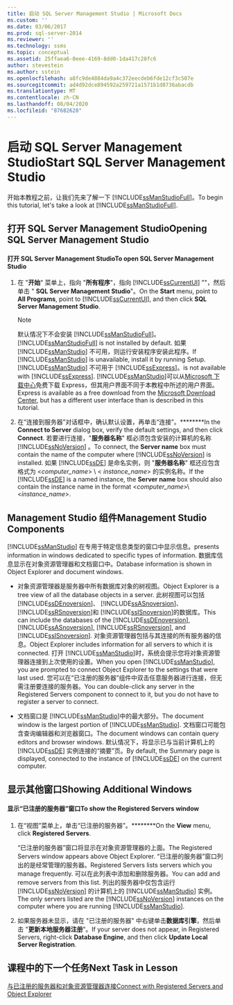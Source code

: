 ```yaml
---
title: 启动 SQL Server Management Studio | Microsoft Docs
ms.custom: ''
ms.date: 03/06/2017
ms.prod: sql-server-2014
ms.reviewer: ''
ms.technology: ssms
ms.topic: conceptual
ms.assetid: 25ffaea6-0eee-4169-8dd0-1da417c28fc6
author: stevestein
ms.author: sstein
ms.openlocfilehash: a8fc9de4884da9a4c372eecdeb6fde12cf3c507e
ms.sourcegitcommit: ad4d92dce894592a259721a1571b1d8736abacdb
ms.translationtype: MT
ms.contentlocale: zh-CN
ms.lasthandoff: 08/04/2020
ms.locfileid: "87682628"
---
```

# <a name="start-sql-server-management-studio"></a><span data-ttu-id="3c832-102">启动 SQL Server Management Studio</span><span class="sxs-lookup"><span data-stu-id="3c832-102">Start SQL Server Management Studio</span></span>
  <span data-ttu-id="3c832-103">开始本教程之前，让我们先来了解一下 [!INCLUDE[ssManStudioFull](../../includes/ssmanstudiofull-md.md)]。</span><span class="sxs-lookup"><span data-stu-id="3c832-103">To begin this tutorial, let's take a look at [!INCLUDE[ssManStudioFull](../../includes/ssmanstudiofull-md.md)].</span></span>  
  
## <a name="opening-sql-server-management-studio"></a><span data-ttu-id="3c832-104">打开 SQL Server Management Studio</span><span class="sxs-lookup"><span data-stu-id="3c832-104">Opening SQL Server Management Studio</span></span>  
  
#### <a name="to-open-sql-server-management-studio"></a><span data-ttu-id="3c832-105">打开 SQL Server Management Studio</span><span class="sxs-lookup"><span data-stu-id="3c832-105">To open SQL Server Management Studio</span></span>  
  
1.  <span data-ttu-id="3c832-106">在 "**开始**" 菜单上，指向 "**所有程序**"，指向 [!INCLUDE[ssCurrentUI](../../includes/sscurrentui-md.md)] ""，然后单击 " **SQL Server Management Studio**"。</span><span class="sxs-lookup"><span data-stu-id="3c832-106">On the **Start** menu, point to **All Programs**, point to [!INCLUDE[ssCurrentUI](../../includes/sscurrentui-md.md)], and then click **SQL Server Management Studio**.</span></span>  
  
    > [!NOTE]  
    >  <span data-ttu-id="3c832-107">默认情况下不会安装 [!INCLUDE[ssManStudioFull](../../includes/ssmanstudiofull-md.md)]。</span><span class="sxs-lookup"><span data-stu-id="3c832-107">[!INCLUDE[ssManStudioFull](../../includes/ssmanstudiofull-md.md)] is not installed by default.</span></span> <span data-ttu-id="3c832-108">如果 [!INCLUDE[ssManStudio](../../includes/ssmanstudio-md.md)] 不可用，则运行安装程序安装此程序。</span><span class="sxs-lookup"><span data-stu-id="3c832-108">If [!INCLUDE[ssManStudio](../../includes/ssmanstudio-md.md)] is unavailable, install it by running Setup.</span></span> [!INCLUDE[ssManStudio](../../includes/ssmanstudio-md.md)] <span data-ttu-id="3c832-109">不可用于 [!INCLUDE[ssExpress](../../includes/ssexpress-md.md)]。</span><span class="sxs-lookup"><span data-stu-id="3c832-109">is not available with [!INCLUDE[ssExpress](../../includes/ssexpress-md.md)].</span></span> [!INCLUDE[ssManStudio](../../includes/ssmanstudio-md.md)]<span data-ttu-id="3c832-110">可以从[Microsoft 下载中心](https://www.microsoft.com/download/details.aspx?id=14630)免费下载 Express，但其用户界面不同于本教程中所述的用户界面。</span><span class="sxs-lookup"><span data-stu-id="3c832-110">Express is available as a free download from the [Microsoft Download Center](https://www.microsoft.com/download/details.aspx?id=14630), but has a different user interface than is described in this tutorial.</span></span>  
  
2.  <span data-ttu-id="3c832-111">在“连接到服务器”对话框中，确认默认设置，再单击“连接”。\*\*\*\*\*\*\*\*</span><span class="sxs-lookup"><span data-stu-id="3c832-111">In the **Connect to Server** dialog box, verify the default settings, and then click **Connect**.</span></span> <span data-ttu-id="3c832-112">若要进行连接，"**服务器名称**" 框必须包含安装的计算机的名称 [!INCLUDE[ssNoVersion](../../includes/ssnoversion-md.md)] 。</span><span class="sxs-lookup"><span data-stu-id="3c832-112">To connect, the **Server name** box must contain the name of the computer where [!INCLUDE[ssNoVersion](../../includes/ssnoversion-md.md)] is installed.</span></span> <span data-ttu-id="3c832-113">如果 [!INCLUDE[ssDE](../../includes/ssde-md.md)] 是命名实例，则 "**服务器名称**" 框还应包含格式为 \<*computer_name*> \\ < *instance_name*> 的实例名称。</span><span class="sxs-lookup"><span data-stu-id="3c832-113">If the [!INCLUDE[ssDE](../../includes/ssde-md.md)] is a named instance, the **Server name** box should also contain the instance name in the format \<*computer_name*>\\<*instance_name*>.</span></span>  
  
## <a name="management-studio-components"></a><span data-ttu-id="3c832-114">Management Studio 组件</span><span class="sxs-lookup"><span data-stu-id="3c832-114">Management Studio Components</span></span>  
 [!INCLUDE[ssManStudio](../../includes/ssmanstudio-md.md)] <span data-ttu-id="3c832-115">在专用于特定信息类型的窗口中显示信息。</span><span class="sxs-lookup"><span data-stu-id="3c832-115">presents information in windows dedicated to specific types of information.</span></span> <span data-ttu-id="3c832-116">数据库信息显示在对象资源管理器和文档窗口中。</span><span class="sxs-lookup"><span data-stu-id="3c832-116">Database information is shown in Object Explorer and document windows.</span></span>  
  
-   <span data-ttu-id="3c832-117">对象资源管理器是服务器中所有数据库对象的树视图。</span><span class="sxs-lookup"><span data-stu-id="3c832-117">Object Explorer is a tree view of all the database objects in a server.</span></span> <span data-ttu-id="3c832-118">此树视图可以包括 [!INCLUDE[ssDEnoversion](../../includes/ssdenoversion-md.md)]、 [!INCLUDE[ssASnoversion](../../includes/ssasnoversion-md.md)]、 [!INCLUDE[ssRSnoversion](../../includes/ssrsnoversion-md.md)]和 [!INCLUDE[ssISnoversion](../../includes/ssisnoversion-md.md)]的数据库。</span><span class="sxs-lookup"><span data-stu-id="3c832-118">This can include the databases of the [!INCLUDE[ssDEnoversion](../../includes/ssdenoversion-md.md)], [!INCLUDE[ssASnoversion](../../includes/ssasnoversion-md.md)], [!INCLUDE[ssRSnoversion](../../includes/ssrsnoversion-md.md)], and [!INCLUDE[ssISnoversion](../../includes/ssisnoversion-md.md)].</span></span> <span data-ttu-id="3c832-119">对象资源管理器包括与其连接的所有服务器的信息。</span><span class="sxs-lookup"><span data-stu-id="3c832-119">Object Explorer includes information for all servers to which it is connected.</span></span> <span data-ttu-id="3c832-120">打开 [!INCLUDE[ssManStudio](../../includes/ssmanstudio-md.md)]时，系统会提示您将对象资源管理器连接到上次使用的设置。</span><span class="sxs-lookup"><span data-stu-id="3c832-120">When you open [!INCLUDE[ssManStudio](../../includes/ssmanstudio-md.md)], you are prompted to connect Object Explorer to the settings that were last used.</span></span> <span data-ttu-id="3c832-121">您可以在“已注册的服务器”组件中双击任意服务器进行连接，但无需注册要连接的服务器。</span><span class="sxs-lookup"><span data-stu-id="3c832-121">You can double-click any server in the Registered Servers component to connect to it, but you do not have to register a server to connect.</span></span>  
  
-   <span data-ttu-id="3c832-122">文档窗口是 [!INCLUDE[ssManStudio](../../includes/ssmanstudio-md.md)]中的最大部分。</span><span class="sxs-lookup"><span data-stu-id="3c832-122">The document window is the largest portion of [!INCLUDE[ssManStudio](../../includes/ssmanstudio-md.md)].</span></span> <span data-ttu-id="3c832-123">文档窗口可能包含查询编辑器和浏览器窗口。</span><span class="sxs-lookup"><span data-stu-id="3c832-123">The document windows can contain query editors and browser windows.</span></span> <span data-ttu-id="3c832-124">默认情况下，将显示已与当前计算机上的 [!INCLUDE[ssDE](../../includes/ssde-md.md)] 实例连接的“摘要”页。</span><span class="sxs-lookup"><span data-stu-id="3c832-124">By default, the Summary page is displayed, connected to the instance of [!INCLUDE[ssDE](../../includes/ssde-md.md)] on the current computer.</span></span>  
  
## <a name="showing-additional-windows"></a><span data-ttu-id="3c832-125">显示其他窗口</span><span class="sxs-lookup"><span data-stu-id="3c832-125">Showing Additional Windows</span></span>  
  
#### <a name="to-show-the-registered-servers-window"></a><span data-ttu-id="3c832-126">显示“已注册的服务器”窗口</span><span class="sxs-lookup"><span data-stu-id="3c832-126">To show the Registered Servers window</span></span>  
  
1.  <span data-ttu-id="3c832-127">在“视图”菜单上，单击“已注册的服务器”。\*\*\*\*\*\*\*\*</span><span class="sxs-lookup"><span data-stu-id="3c832-127">On the **View** menu, click **Registered Servers**.</span></span>  
  
     <span data-ttu-id="3c832-128">“已注册的服务器”窗口将显示在对象资源管理器的上面。</span><span class="sxs-lookup"><span data-stu-id="3c832-128">The Registered Servers window appears above Object Explorer.</span></span> <span data-ttu-id="3c832-129">“已注册的服务器”窗口列出的是经常管理的服务器。</span><span class="sxs-lookup"><span data-stu-id="3c832-129">Registered Servers lists servers which you manage frequently.</span></span> <span data-ttu-id="3c832-130">可以在此列表中添加和删除服务器。</span><span class="sxs-lookup"><span data-stu-id="3c832-130">You can add and remove servers from this list.</span></span> <span data-ttu-id="3c832-131">列出的服务器中仅包含运行 [!INCLUDE[ssNoVersion](../../includes/ssnoversion-md.md)] 的计算机上的 [!INCLUDE[ssManStudio](../../includes/ssmanstudio-md.md)] 实例。</span><span class="sxs-lookup"><span data-stu-id="3c832-131">The only servers listed are the [!INCLUDE[ssNoVersion](../../includes/ssnoversion-md.md)] instances on the computer where you are running [!INCLUDE[ssManStudio](../../includes/ssmanstudio-md.md)].</span></span>  
  
2.  <span data-ttu-id="3c832-132">如果服务器未显示，请在 "已注册的服务器" 中右键单击**数据库引擎**，然后单击 "**更新本地服务器注册**"。</span><span class="sxs-lookup"><span data-stu-id="3c832-132">If your server does not appear, in Registered Servers, right-click **Database Engine**, and then click **Update Local Server Registration**.</span></span>  
  
## <a name="next-task-in-lesson"></a><span data-ttu-id="3c832-133">课程中的下一个任务</span><span class="sxs-lookup"><span data-stu-id="3c832-133">Next Task in Lesson</span></span>  
 [<span data-ttu-id="3c832-134">与已注册的服务器和对象资源管理器连接</span><span class="sxs-lookup"><span data-stu-id="3c832-134">Connect with Registered Servers and Object Explorer</span></span>](../object/object-explorer.md)  
  
  
